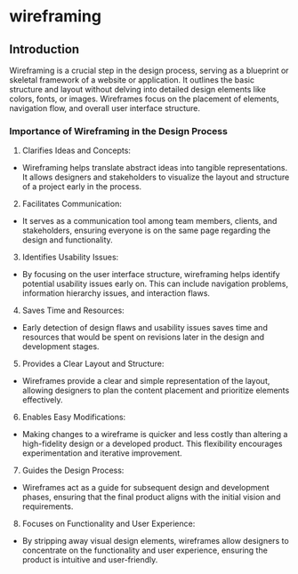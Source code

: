 # wireframing

## Introduction
Wireframing is a crucial step in the design process, serving as a blueprint or skeletal framework of a website or application. It outlines the basic structure and layout without delving into detailed design elements like colors, fonts, or images. Wireframes focus on the placement of elements, navigation flow, and overall user interface structure.

### Importance of Wireframing in the Design Process
1. Clarifies Ideas and Concepts:

  - Wireframing helps translate abstract ideas into tangible representations. It allows designers and stakeholders to visualize the layout and structure of a project early in the process.

2. Facilitates Communication:

  - It serves as a communication tool among team members, clients, and stakeholders, ensuring everyone is on the same page regarding the design and functionality.

3. Identifies Usability Issues:

 - By focusing on the user interface structure, wireframing helps identify potential usability issues early on. This can include navigation problems, information hierarchy issues, and interaction flaws.

4. Saves Time and Resources:

 - Early detection of design flaws and usability issues saves time and resources that would be spent on revisions later in the design and development stages.

5. Provides a Clear Layout and Structure:

 - Wireframes provide a clear and simple representation of the layout, allowing designers to plan the content placement and prioritize elements effectively.
6. Enables Easy Modifications:

 - Making changes to a wireframe is quicker and less costly than altering a high-fidelity design or a developed product. This flexibility encourages experimentation and iterative improvement.

7. Guides the Design Process:

 - Wireframes act as a guide for subsequent design and development phases, ensuring that the final product aligns with the initial vision and requirements.

8. Focuses on Functionality and User Experience:

 - By stripping away visual design elements, wireframes allow designers to concentrate on the functionality and user experience, ensuring the product is intuitive and user-friendly.

